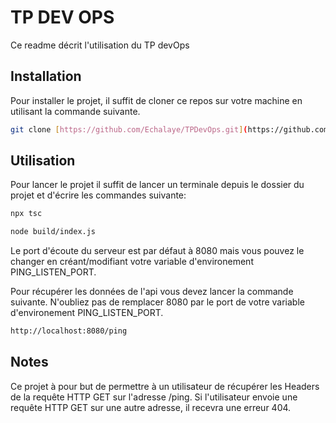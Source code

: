# TP DEV OPS
Ce readme décrit l'utilisation du TP devOps

## Installation
Pour installer le projet, il suffit de cloner ce repos sur votre machine en utilisant la commande suivante.

```bash
git clone [https://github.com/Echalaye/TPDevOps.git](https://github.com/Echalaye/TPDevOps.git)
```

## Utilisation
Pour lancer le projet il suffit de lancer un terminale depuis le dossier du projet et d'écrire les commandes suivante:

```bash
npx tsc
```
```bash
node build/index.js
```

Le port d'écoute du serveur est par défaut à 8080 mais vous pouvez le changer en créant/modifiant votre variable d'environement PING_LISTEN_PORT.

Pour récupérer les données de l'api vous devez lancer la commande suivante. N'oubliez pas de remplacer 8080 par le port de votre variable d'environement PING_LISTEN_PORT.
```bash
http://localhost:8080/ping
```

## Notes
Ce projet à pour but de permettre à un utilisateur de récupérer les Headers de la requête HTTP GET sur l'adresse /ping.
Si l'utilisateur envoie une requête HTTP GET sur une autre adresse, il recevra une erreur 404.
